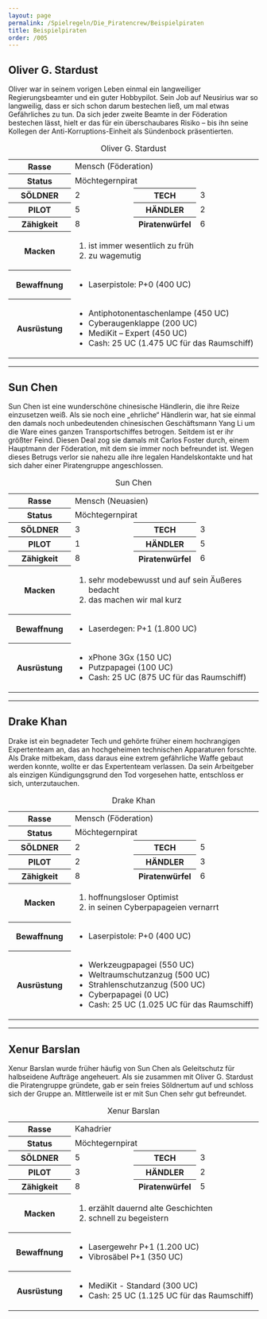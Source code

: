 ```yaml
---
layout: page
permalink: /Spielregeln/Die_Piratencrew/Beispielpiraten
title: Beispielpiraten
order: /005
---
```


## Oliver G. Stardust

Oliver war in seinem vorigen Leben einmal ein langweiliger Regierungsbeamter und ein guter Hobbypilot. Sein Job auf Neusirius war so langweilig, dass er sich schon darum bestechen ließ, um mal etwas Gefährliches zu tun. Da sich jeder zweite Beamte in der Föderation bestechen lässt, hielt er das für ein überschaubares Risiko – bis ihn seine Kollegen der Anti-Korruptions-Einheit als Sündenbock präsentierten.

<table>
  <caption>Oliver G. Stardust</caption>
  <colgroup>
    <col span="1" style="width: 25%;">
    <col span="1" style="width: 25%;">
    <col span="1" style="width: 25%;">
    <col span="1" style="width: 25%;">
  </colgroup>
  <tbody>
    <tr><th>Rasse</th><td colspan="3">Mensch (Föderation)</td></tr>
    <tr><th>Status</th><td colspan="3">Möchtegernpirat</td></tr>
    <tr><th>SÖLDNER</th><td>2</td><th>TECH</th><td>3</td></tr>
    <tr><th>PILOT</th><td>5</td><th>HÄNDLER</th><td>2</td></tr>
    <tr><th>Zähigkeit</th><td>8</td><th>Piratenwürfel</th><td>6</td></tr>
    <tr><th>Macken</th>
      <td colspan="3">
        <ol>
          <li>ist immer wesentlich zu früh</li>
          <li>zu wagemutig</li>
        </ol>
      </td>
    </tr>
    <tr><th>Bewaffnung</th>
      <td colspan="3">
        <ul>
          <li>Laserpistole: P+0 (400 UC)</li>
        </ul>
      </td>
    </tr>
    <tr><th>Ausrüstung</th>
      <td colspan="3">
        <ul>
          <li>Antiphotonentaschenlampe (450 UC)</li>
          <li>Cyberaugenklappe (200 UC)</li>
          <li>MediKit – Expert (450 UC)</li>
          <li>Cash: 25 UC (1.475 UC für das Raumschiff)</li>
        </ul>
      </td>
    </tr>
  </tbody>
</table>

***

## Sun Chen

Sun Chen ist eine wunderschöne chinesische Händlerin, die ihre Reize einzusetzen weiß. Als sie noch eine „ehrliche“ Händlerin war, hat sie einmal den damals noch unbedeutenden chinesischen Geschäftsmann Yang Li um die Ware eines ganzen Transportschiffes betrogen. Seitdem ist er ihr größter Feind. Diesen Deal zog sie damals mit Carlos Foster durch, einem Hauptmann der Föderation, mit dem sie immer noch befreundet ist. Wegen dieses Betrugs verlor sie nahezu alle ihre legalen Handelskontakte und hat sich daher einer Piratengruppe angeschlossen.

<table>
  <caption>Sun Chen</caption>
  <colgroup>
    <col span="1" style="width: 25%;">
    <col span="1" style="width: 25%;">
    <col span="1" style="width: 25%;">
    <col span="1" style="width: 25%;">
  </colgroup>
  <tbody>
    <tr><th>Rasse</th><td colspan="3">Mensch (Neuasien)</td></tr>
    <tr><th>Status</th><td colspan="3">Möchtegernpirat</td></tr>
    <tr><th>SÖLDNER</th><td>3</td><th>TECH</th><td>3</td></tr>
    <tr><th>PILOT</th><td>1</td><th>HÄNDLER</th><td>5</td></tr>
    <tr><th>Zähigkeit</th><td>8</td><th>Piratenwürfel</th><td>6</td></tr>
    <tr><th>Macken</th>
      <td colspan="3">
        <ol>
          <li>sehr modebewusst und auf sein Äußeres bedacht</li>
          <li>das machen wir mal kurz</li>
        </ol>
      </td>
    </tr>
    <tr><th>Bewaffnung</th>
      <td colspan="3">
        <ul>
          <li>Laserdegen: P+1 (1.800 UC)</li>
        </ul>
      </td>
    </tr>
    <tr><th>Ausrüstung</th>
      <td colspan="3">
        <ul>
          <li>xPhone 3Gx (150 UC)</li>
          <li>Putzpapagei (100 UC)</li>
          <li>Cash: 25 UC (875 UC für das Raumschiff)</li>
        </ul>
      </td>
    </tr>
  </tbody>
</table>

***

## Drake Khan

Drake ist ein begnadeter Tech und gehörte früher einem hochrangigen Expertenteam an, das an hochgeheimen technischen Apparaturen forschte. Als Drake mitbekam, dass daraus eine extrem gefährliche Waffe gebaut werden konnte, wollte er das Expertenteam verlassen. Da sein Arbeitgeber als einzigen Kündigungsgrund den Tod vorgesehen hatte, entschloss er sich, unterzutauchen.

<table>
  <caption>Drake Khan</caption>
  <colgroup>
    <col span="1" style="width: 25%;">
    <col span="1" style="width: 25%;">
    <col span="1" style="width: 25%;">
    <col span="1" style="width: 25%;">
  </colgroup>
  <tbody>
    <tr><th>Rasse</th><td colspan="3">Mensch (Föderation)</td></tr>
    <tr><th>Status</th><td colspan="3">Möchtegernpirat</td></tr>
    <tr><th>SÖLDNER</th><td>2</td><th>TECH</th><td>5</td></tr>
    <tr><th>PILOT</th><td>2</td><th>HÄNDLER</th><td>3</td></tr>
    <tr><th>Zähigkeit</th><td>8</td><th>Piratenwürfel</th><td>6</td></tr>
    <tr><th>Macken</th>
      <td colspan="3">
        <ol>
          <li>hoffnungsloser Optimist</li>
          <li>in seinen Cyberpapageien vernarrt</li>
        </ol>
      </td>
    </tr>
    <tr><th>Bewaffnung</th>
      <td colspan="3">
        <ul>
          <li>Laserpistole: P+0 (400 UC)</li>
        </ul>
      </td>
    </tr>
    <tr><th>Ausrüstung</th>
      <td colspan="3">
        <ul>
          <li>Werkzeugpapagei (550 UC)</li>
          <li>Weltraumschutzanzug (500 UC)</li>
          <li>Strahlenschutzanzug (500 UC)</li>
          <li>Cyberpapagei (0 UC)</li>
          <li>Cash: 25 UC (1.025 UC für das Raumschiff)</li>
        </ul>
      </td>
    </tr>
  </tbody>
</table>

***

## Xenur Barslan

Xenur Barslan wurde früher häufig von Sun Chen als Geleitschutz für halbseidene Aufträge angeheuert. Als sie zusammen mit Oliver G. Stardust die Piratengruppe gründete, gab er sein freies Söldnertum auf und schloss sich der Gruppe an. Mittlerweile ist er mit Sun Chen sehr gut befreundet.

<table>
  <caption>Xenur Barslan</caption>
  <colgroup>
    <col span="1" style="width: 25%;">
    <col span="1" style="width: 25%;">
    <col span="1" style="width: 25%;">
    <col span="1" style="width: 25%;">
  </colgroup>
  <tbody>
    <tr><th>Rasse</th><td colspan="3">Kahadrier</td></tr>
    <tr><th>Status</th><td colspan="3">Möchtegernpirat</td></tr>
    <tr><th>SÖLDNER</th><td>5</td><th>TECH</th><td>3</td></tr>
    <tr><th>PILOT</th><td>3</td><th>HÄNDLER</th><td>2</td></tr>
    <tr><th>Zähigkeit</th><td>8</td><th>Piratenwürfel</th><td>5</td></tr>
    <tr><th>Macken</th>
      <td colspan="3">
        <ol>
          <li>erzählt dauernd alte Geschichten</li>
          <li>schnell zu begeistern</li>
        </ol>
      </td>
    </tr>
    <tr><th>Bewaffnung</th>
      <td colspan="3">
        <ul>
          <li>Lasergewehr P+1 (1.200 UC)</li>
          <li>Vibrosäbel P+1 (350 UC)</li>
        </ul>
      </td>
    </tr>
    <tr><th>Ausrüstung</th>
      <td colspan="3">
        <ul>
          <li>MediKit - Standard (300 UC)</li>
          <li>Cash: 25 UC (1.125 UC für das Raumschiff)</li>
        </ul>
      </td>
    </tr>
  </tbody>
</table>
